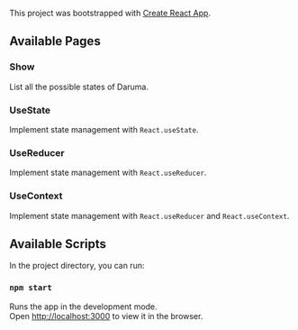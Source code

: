 This project was bootstrapped with [Create React App](https://github.com/facebook/create-react-app).

## Available Pages

### Show

List all the possible states of Daruma.

### UseState

Implement state management with `React.useState`.

### UseReducer

Implement state management with `React.useReducer`.

### UseContext

Implement state management with `React.useReducer` and `React.useContext`.


## Available Scripts

In the project directory, you can run:

### `npm start`

Runs the app in the development mode.<br />
Open [http://localhost:3000](http://localhost:3000) to view it in the browser.
